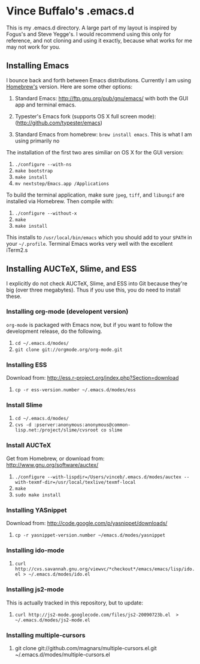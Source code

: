 # Vince Buffalo's .emacs.d

This is my .emacs.d directory. A large part of my layout is inspired
by Fogus's and Steve Yegge's. I would recommend using this only for
reference, and not cloning and using it exactly, because what works
for me may not work for you.

Installing Emacs
----------------

I bounce back and forth between Emacs distributions. Currently I am
using [Homebrew's](http://mxcl.github.com/homebrew/) version. Here are
some other options:

 1. Standard Emacs: http://ftp.gnu.org/pub/gnu/emacs/ with both the
 GUI app and terminal emacs.

 2. Typester's Emacs fork (supports OS X full screen mode):
 (http://github.com/typester/emacs)

 3. Standard Emacs from homebrew: `brew install emacs`. This is what I
 am using primarily no

The installation of the first two ares similiar on OS X for the GUI
version:

 1. `./configure --with-ns`
 2. `make bootstrap`
 3. `make install`
 4. `mv nextstep/Emacs.app /Applications`

To build the terminal application, make sure `jpeg`, `tiff`, and `libungif`
are installed via Homebrew. Then compile with:

 1. `./configure --without-x`
 2. `make`
 3. `make install`

This installs to `/usr/local/bin/emacs` which you should add to your
`$PATH` in your `~/.profile`. Terminal Emacs works very well with the
excellent iTerm2.s

## Installing AUCTeX, Slime, and ESS

I explicitly do not check AUCTeX, Slime, and ESS into Git because they're big
(over three megabytes). Thus if you use this, you do need to install
these.

### Installing org-mode (developent version)

`org-mode` is packaged with Emacs now, but if you want to follow the
development release, do the following. 

  1. `cd ~/.emacs.d/modes/`
  2. `git clone git://orgmode.org/org-mode.git`
      
### Installing ESS

  Download from: http://ess.r-project.org/index.php?Section=download
  
  1. `cp -r ess-version.number ~/.emacs.d/modes/ess`

### Install Slime
    
  1. `cd ~/.emacs.d/modes/`
  2. `cvs -d :pserver:anonymous:anonymous@common-lisp.net:/project/slime/cvsroot co slime`

### Install AUCTeX

  Get from Homebrew, or download from: http://www.gnu.org/software/auctex/

  1. `./configure --with-lispdir=/Users/vinceb/.emacs.d/modes/auctex --with-texmf-dir=/usr/local/texlive/texmf-local`
  2. `make`
  3. `sudo make install`

### Installing YASnippet
  Download from: http://code.google.com/p/yasnippet/downloads/

  1. `cp -r yasnippet-version.number ~/emacs.d/modes/yasnippet`

### Installing ido-mode
  1. `curl http://cvs.savannah.gnu.org/viewvc/*checkout*/emacs/emacs/lisp/ido.el > ~/.emacs.d/modes/ido.el`

### Installing js2-mode

This is actually tracked in this repository, but to update:

  1. `curl http://js2-mode.googlecode.com/files/js2-20090723b.el  > ~/.emacs.d/modes/js2-mode.el`

### Installing multiple-cursors

  1. git clone git://github.com/magnars/multiple-cursors.el.git ~/.emacs.d/modes/multiple-cursors.el

